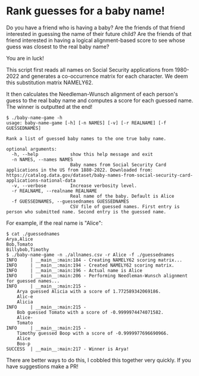 # Rank guesses for a baby name!

Do you have a friend who is having a baby? Are the friends of that friend interested in guessing the name of their future child? Are the friends of that friend interested in having a logical alignment-based score to see whose guess was closest to the real baby name?

You are in luck!

This script first reads all names on Social Security applications from 1980-2022 and generates a co-occurrence matrix for each character. We deem this substitution matrix NAMELY62. 

It then calculates the Needleman-Wunsch alignment of each person's guess to the real baby name and computes a score for each guessed name. The winner is outputted at the end!

```
$ ./baby-name-game -h
usage: baby-name-game [-h] [-n NAMES] [-v] [-r REALNAME] [-f GUESSEDNAMES]

Rank a list of guessed baby names to the one true baby name.

optional arguments:
  -h, --help            show this help message and exit
  -n NAMES, --names NAMES
                        Baby names from Social Security Card applications in the US from 1880-2022. Downloaded from: https://catalog.data.gov/dataset/baby-names-from-social-security-card-applications-national-data
  -v, --verbose         Increase verbosity level.
  -r REALNAME, --realname REALNAME
                        Real name of the baby. Default is Alice
  -f GUESSEDNAMES, --guessednames GUESSEDNAMES
                        CSV file of guessed names. First entry is person who submitted name. Second entry is the guessed name.
```

For example, if the real name is "Alice":
```
$ cat ./guessednames
Arya,Alice
Bob,Tomato
Billybob,Timothy
$ ./baby-name-game -n ./allnames.csv -r Alice -f ./guessednames
INFO     | __main__:main:184 - Creating NAMELY62 scoring matrix...
INFO     | __main__:main:194 - Created NAMELY62 scoring matrix.
INFO     | __main__:main:196 - Actual name is Alice
INFO     | __main__:main:206 - Performing Needleman-Wunsch alignment for guessed names...
INFO     | __main__:main:215 - 
    Arya guessed Alicia with a score of 1.772589342069186.
    Alic-e
    Alicia
INFO     | __main__:main:215 - 
    Bob guessed Tomato with a score of -0.9999974474071582.
    Alice-
    Tomato
INFO     | __main__:main:215 - 
    Timothy guessed Boop with a score of -0.9999977696690966.
    Alice
    Boo-p
SUCCESS  | __main__:main:217 - Winner is Arya!
```

There are better ways to do this, I cobbled this together very quickly. If you have suggestions make a PR! 
